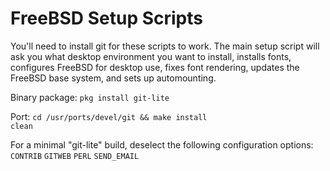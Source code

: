 # FreeBSD Setup Scripts
You'll need to install git for these scripts to work. The main setup script will ask you what desktop environment you want to install, installs fonts, configures FreeBSD for desktop use, fixes font rendering, updates the FreeBSD base system, and sets up automounting.

Binary package: <code>pkg install git-lite</code>

Port:
<code>cd /usr/ports/devel/git && make install clean</code>

For a minimal "git-lite" build, deselect the following configuration options:
<code>CONTRIB</code>
<code>GITWEB</code>
<code>PERL</code>
<code>SEND_EMAIL</code>
